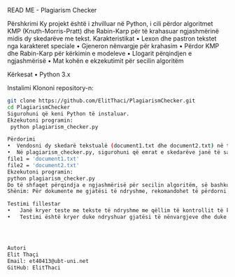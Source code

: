 READ ME - Plagiarism Checker



Përshkrimi
Ky projekt është i zhvilluar në Python, i cili përdor algoritmet KMP (Knuth-Morris-Pratt) dhe Rabin-Karp për të krahasuar ngjashmërinë midis dy skedarëve me tekst.
Karakteristikat
•	Lexon dhe pastron tekstet nga karakteret speciale
•	Gjeneron nënvargje për krahasim
•	Përdor KMP dhe Rabin-Karp për kërkimin e modeleve
•	Llogarit përqindjen e ngjashmërisë
•	Mat kohën e ekzekutimit për secilin algoritëm

Kërkesat
•	Python 3.x

Instalimi
Klononi repository-n:
   ```bash
   git clone https://github.com/ElitThaci/PlagiarismChecker.git
   cd PlagiarismChecker
Sigurohuni që keni Python të instaluar.
Ekzekutoni programin:
    python plagiarism_checker.py

Përdorimi
•  Vendosni dy skedarë tekstualë (document1.txt dhe document2.txt) në të njëjtën dosje ku ndodhet skripta.
•  Në plagiarism_checker.py, sigurohuni që emrat e skedarëve janë të sakta:
file1 = 'document1.txt'
file2 = 'document2.txt'
Ekzekutoni programin:
python plagiarism_checker.py
Do të shfaqet përqindja e ngjashmërisë për secilin algoritëm, së bashku me kohën e ekzekutimit.
Shënim: Për dokumente me gjatësi të ndryshme, rekomandohet të përdorni vlera të ndryshme për pattern_length. Për tekste të shkurtra, një pattern_length më i vogël (si 2 ose 3) është më i përshtatshëm, ndërsa për dokumente të gjata mund të përdorni vlera më të mëdha për të rritur saktësinë.

Testimi fillestar
•	Janë kryer teste me tekste të ndryshme me qëllim të kontrollit të korrektësisë së algoritmeve dhe saktësisë në matjen e ngjashmërisë.
•	Testimi është kryer duke ndryshuar gjatësi të nënvargjeve dhe duke provuar tekste me dhe pa ngjashmëri.




Autori
Elit Thaçi
Email: et40413@ubt-uni.net
GitHub: ElitThaci


